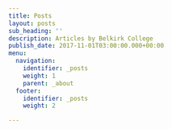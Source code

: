 ```yaml
---
title: Posts
layout: posts
sub_heading: ''
description: Articles by Belkirk College
publish_date: 2017-11-01T03:00:00.000+00:00
menu:
  navigation:
    identifier: _posts
    weight: 1
    parent: _about
  footer:
    identifier: _posts
    weight: 2

---
```

